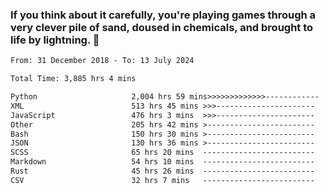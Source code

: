 ### If you think about it carefully, you're playing games through a very clever pile of sand, doused in chemicals, and brought to life by lightning.  👋


<!--START_SECTION:waka-->

```txt
From: 31 December 2018 - To: 13 July 2024

Total Time: 3,885 hrs 4 mins

Python                     2,004 hrs 59 mins>>>>>>>>>>>>>------------   51.61 %
XML                        513 hrs 45 mins >>>----------------------   13.23 %
JavaScript                 476 hrs 3 mins  >>>----------------------   12.26 %
Other                      205 hrs 42 mins >------------------------   05.30 %
Bash                       150 hrs 30 mins >------------------------   03.87 %
JSON                       130 hrs 36 mins >------------------------   03.36 %
SCSS                       65 hrs 20 mins  -------------------------   01.68 %
Markdown                   54 hrs 10 mins  -------------------------   01.39 %
Rust                       45 hrs 26 mins  -------------------------   01.17 %
CSV                        32 hrs 7 mins   -------------------------   00.83 %
```

<!--END_SECTION:waka-->

